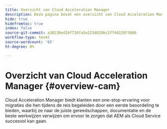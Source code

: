 ```yaml
---
title: Overzicht van Cloud Acceleration Manager
description: Deze pagina bevat een overzicht van Cloud Acceleration Manager.
hide: true
hidefromtoc: true
index: false
source-git-commit: a38238ed1bf726fa5a123d820bc2ff4d220f3606
workflow-type: tm+mt
source-wordcount: '65'
ht-degree: 0%

---
```



# Overzicht van Cloud Acceleration Manager {#overview-cam}

Cloud Acceleration Manager biedt klanten een one-stop-ervaring voor migraties die hen tijdens de reis begeleiden door een eerste beoordeling te bieden, waarbij ze naar de juiste gereedschappen, documentatie en de beste werkwijzen verwijzen om ervoor te zorgen dat AEM als Cloud Service succesvol kan gaan.